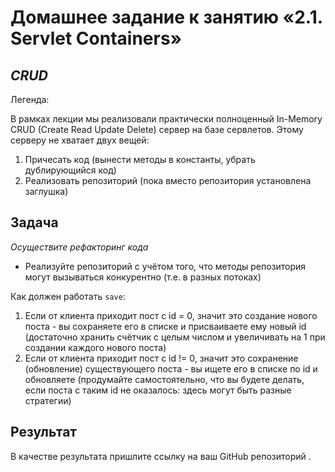# **Домашнее задание к занятию «2.1. Servlet Containers»**

## *CRUD*
Легенда:

В рамках лекции мы реализовали практически полноценный In-Memory CRUD (Create Read Update Delete) сервер на базе сервлетов. Этому серверу не хватает двух вещей:

1. Причесать код (вынести методы в константы, убрать дублирующийся код)
2. Реализовать репозиторий (пока вместо репозитория установлена заглушка)
## **Задача**
*Осуществите рефакторинг кода*

* Реализуйте репозиторий с учётом того, что методы репозитория могут вызываться конкурентно (т.е. в разных потоках)

Как должен работать ```save```:

1. Если от клиента приходит пост с id = 0, значит это создание нового поста - вы сохраняете его в списке и присваиваете ему новый id (достаточно хранить счётчик с целым числом и увеличивать на 1 при создании каждого нового поста)
2. Если от клиента приходит пост с id != 0, значит это сохранение (обновление) существующего поста - вы ищете его в списке по id и обновляете (продумайте самостоятельно, что вы будете делать, если поста с таким id не оказалось: здесь могут быть разные стратегии)
## **Результат**
В качестве результата пришлите ссылку на ваш GitHub репозиторий .